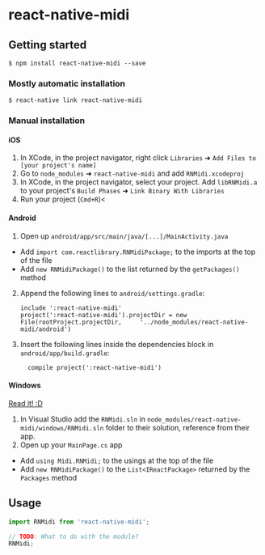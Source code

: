 
# react-native-midi

## Getting started

`$ npm install react-native-midi --save`

### Mostly automatic installation

`$ react-native link react-native-midi`

### Manual installation


#### iOS

1. In XCode, in the project navigator, right click `Libraries` ➜ `Add Files to [your project's name]`
2. Go to `node_modules` ➜ `react-native-midi` and add `RNMidi.xcodeproj`
3. In XCode, in the project navigator, select your project. Add `libRNMidi.a` to your project's `Build Phases` ➜ `Link Binary With Libraries`
4. Run your project (`Cmd+R`)<

#### Android

1. Open up `android/app/src/main/java/[...]/MainActivity.java`
  - Add `import com.reactlibrary.RNMidiPackage;` to the imports at the top of the file
  - Add `new RNMidiPackage()` to the list returned by the `getPackages()` method
2. Append the following lines to `android/settings.gradle`:
  	```
  	include ':react-native-midi'
  	project(':react-native-midi').projectDir = new File(rootProject.projectDir, 	'../node_modules/react-native-midi/android')
  	```
3. Insert the following lines inside the dependencies block in `android/app/build.gradle`:
  	```
      compile project(':react-native-midi')
  	```

#### Windows
[Read it! :D](https://github.com/ReactWindows/react-native)

1. In Visual Studio add the `RNMidi.sln` in `node_modules/react-native-midi/windows/RNMidi.sln` folder to their solution, reference from their app.
2. Open up your `MainPage.cs` app
  - Add `using Midi.RNMidi;` to the usings at the top of the file
  - Add `new RNMidiPackage()` to the `List<IReactPackage>` returned by the `Packages` method


## Usage
```javascript
import RNMidi from 'react-native-midi';

// TODO: What to do with the module?
RNMidi;
```
  